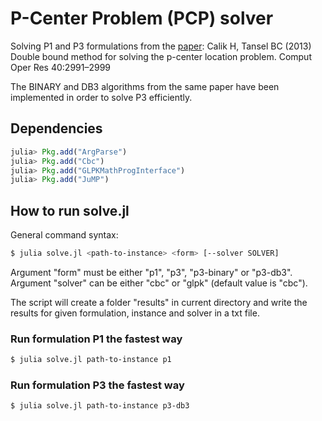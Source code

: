 # P-Center Problem (PCP) solver

Solving P1 and P3 formulations from the [paper](https://www.sciencedirect.com/science/article/pii/S0305054813001901):
Calik H, Tansel BC (2013) Double bound method for solving the p-center location problem. Comput Oper
Res 40:2991–2999

The BINARY and DB3 algorithms from the same paper have been implemented in order to solve P3 efficiently.

## Dependencies

```julia
julia> Pkg.add("ArgParse")
julia> Pkg.add("Cbc")
julia> Pkg.add("GLPKMathProgInterface")
julia> Pkg.add("JuMP")
```

## How to run solve.jl

General command syntax:

```sh
$ julia solve.jl <path-to-instance> <form> [--solver SOLVER]
```

Argument "form" must be either "p1", "p3", "p3-binary" or "p3-db3".
Argument "solver" can be either "cbc" or "glpk" (default value is "cbc").

The script will create a folder "results" in current directory
and write the results for given formulation, instance and solver
in a txt file.

### Run formulation P1 the fastest way

```sh
$ julia solve.jl path-to-instance p1
```

### Run formulation P3 the fastest way

```sh
$ julia solve.jl path-to-instance p3-db3
```